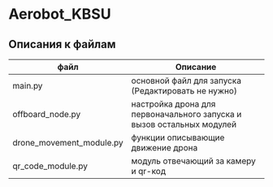 # Aerobot_KBSU
## Описания к файлам
| файл | Описание |
|-----------|-----------|
| main.py  | основной файл для запуска (Редактировать не нужно)  |
| offboard_node.py | настройка дрона для первоначального запуска и вызов остальных модулей |
|drone_movement_module.py| функции описывающие движение дрона|
|qr_code_module.py| модуль отвечающий за камеру и qr-код|
